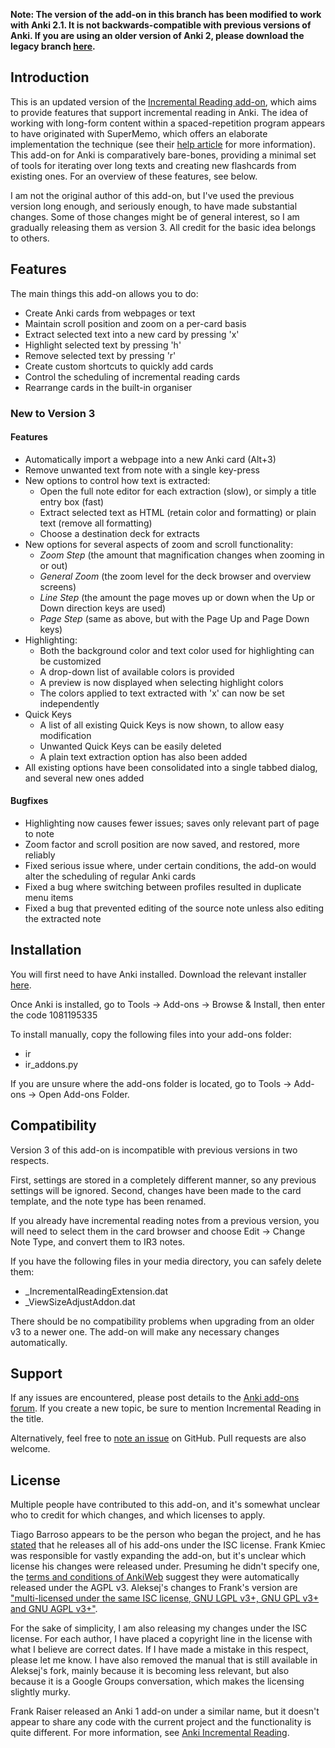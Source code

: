 **Note: The version of the add-on in this branch has been modified to work with Anki 2.1. It is not backwards-compatible with previous versions of Anki. If you are using an older version of Anki 2, please download the legacy branch [here](https://github.com/luoliyan/incremental-reading-for-anki/archive/legacy.zip).**

## Introduction

This is an updated version of the [Incremental Reading add-on](https://github.com/aleksejrs/anki-2.0-vsa-and-ire), which aims to provide features that support incremental reading in Anki. The idea of working with long-form content within a spaced-repetition program appears to have originated with SuperMemo, which offers an elaborate implementation the technique (see their [help article](https://www.supermemo.com/help/read.htm) for more information). This add-on for Anki is comparatively bare-bones, providing a minimal set of tools for iterating over long texts and creating new flashcards from existing ones. For an overview of these features, see below.

I am not the original author of this add-on, but I've used the previous version long enough, and seriously enough, to have made substantial changes. Some of those changes might be of general interest, so I am gradually releasing them as version 3. All credit for the basic idea belongs to others.

## Features

The main things this add-on allows you to do:

* Create Anki cards from webpages or text
* Maintain scroll position and zoom on a per-card basis
* Extract selected text into a new card by pressing 'x'
* Highlight selected text by pressing 'h'
* Remove selected text by pressing 'r'
* Create custom shortcuts to quickly add cards
* Control the scheduling of incremental reading cards
* Rearrange cards in the built-in organiser

### New to Version 3

#### Features

* Automatically import a webpage into a new Anki card (Alt+3)
* Remove unwanted text from note with a single key-press
* New options to control how text is extracted:
    * Open the full note editor for each extraction (slow), or simply a title entry box (fast)
    * Extract selected text as HTML (retain color and formatting) or plain text (remove all formatting)
    * Choose a destination deck for extracts
* New options for several aspects of zoom and scroll functionality:
    * _Zoom Step_ (the amount that magnification changes when zooming in or out)
    * _General Zoom_ (the zoom level for the deck browser and overview screens)
    * _Line Step_ (the amount the page moves up or down when the Up or Down direction keys are used)
    * _Page Step_ (same as above, but with the Page Up and Page Down keys)
* Highlighting:
    * Both the background color and text color used for highlighting can be customized
    * A drop-down list of available colors is provided
    * A preview is now displayed when selecting highlight colors
    * The colors applied to text extracted with 'x' can now be set independently
* Quick Keys
    * A list of all existing Quick Keys is now shown, to allow easy modification
    * Unwanted Quick Keys can be easily deleted
    * A plain text extraction option has also been added
* All existing options have been consolidated into a single tabbed dialog, and several new ones added

#### Bugfixes

* Highlighting now causes fewer issues; saves only relevant part of page to note
* Zoom factor and scroll position are now saved, and restored, more reliably
* Fixed serious issue where, under certain conditions, the add-on would alter the scheduling of regular Anki cards
* Fixed a bug where switching between profiles resulted in duplicate menu items
* Fixed a bug that prevented editing of the source note unless also editing the extracted note

## Installation

You will first need to have Anki installed. Download the relevant installer [here](http://ankisrs.net).

Once Anki is installed, go to Tools -> Add-ons -> Browse & Install, then enter the code 1081195335

To install manually, copy the following files into your add-ons folder:

* ir
* ir_addons.py

If you are unsure where the add-ons folder is located, go to Tools -> Add-ons -> Open Add-ons Folder.

## Compatibility

Version 3 of this add-on is incompatible with previous versions in two respects.

First, settings are stored in a completely different manner, so any previous settings will be ignored. Second, changes have been made to the card template, and the note type has been renamed.

If you already have incremental reading notes from a previous version, you will need to select them in the card browser and choose Edit -> Change Note Type, and convert them to IR3 notes.

If you have the following files in your media directory, you can safely delete them:

* \_IncrementalReadingExtension.dat
* \_ViewSizeAdjustAddon.dat

There should be no compatibility problems when upgrading from an older v3 to a newer one. The add-on will make any necessary changes automatically.

## Support

If any issues are encountered, please post details to the [Anki add-ons forum](https://anki.tenderapp.com/discussions/add-ons). If you create a new topic, be sure to mention Incremental Reading in the title.

Alternatively, feel free to [note an issue](https://github.com/luoliyan/incremental-reading-for-anki/issues) on GitHub. Pull requests are also welcome.

## License

Multiple people have contributed to this add-on, and it's somewhat unclear who to credit for which changes, and which licenses to apply.

Tiago Barroso appears to be the person who began the project, and he has [stated](https://groups.google.com/d/msg/anki-addons/xibqDVFqQwQ/-qpxKvxurPMJ) that he releases all of his add-ons under the ISC license. Frank Kmiec was responsible for vastly expanding the add-on, but it's unclear which license his changes were released under. Presuming he didn't specify one, the [terms and conditions of AnkiWeb](https://ankiweb.net/account/terms) suggest they were automatically released under the AGPL v3. Aleksej's changes to Frank's version are ["multi-licensed under the same ISC license, GNU LGPL v3+, GNU GPL v3+ and GNU AGPL v3+"](https://github.com/aleksejrs/anki-2.0-vsa-and-ire).

For the sake of simplicity, I am also releasing my changes under the ISC license. For each author, I have placed a copyright line in the license with what I believe are correct dates. If I have made a mistake in this respect, please let me know. I have also removed the manual that is still available in Aleksej's fork, mainly because it is becoming less relevant, but also because it is a Google Groups conversation, which makes the licensing slightly murky.

Frank Raiser released an Anki 1 add-on under a similar name, but it doesn't appear to share any code with the current project and the functionality is quite different. For more information, see [Anki Incremental Reading](http://frankraiser.de/drupal/AnkiIR).
